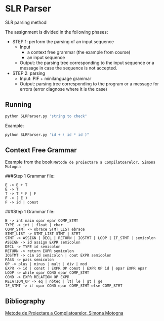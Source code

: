 # SLR Parser
 SLR parsing method

The assignment is divided in the following phases:
* STEP 1: perform the parsing of an input sequence
  - Input
    - a context free grammar (the example from course)
    - an input sequence
  - Output: the parsing tree corresponding to the input sequence
  or a message in case the sequence is not accepted.
* STEP 2: parsing
  - Input: PIF + minilanguage grammar
  - Output: parsing tree corresponding to the program
  or a message for errors (error diagnose where it is the case)

## Running
```bash
python SLRParser.py "string to check"
```
Example:
```bash
python SLRParser.py "id + ( id * id )"
```
## Context Free Grammar
Example from the book `Metode de proiectare a Compilatoarelor, Simona Motogna`

###Step 1 Grammar file:
```
E -> E + T
E -> T
T -> T * F | F
F -> ( E )
F -> id | const
```
###Step 1 Grammar file:
```
E -> int main opar epar COMP_STMT
TYPE -> int | float | char
COMP_STMT -> obrace STMT_LIST ebrace
STMT_LIST -> STMT_LIST STMT | STMT
STMT -> ASSIGN | DECL | RETURN | IOSTMT | LOOP | IF_STMT | semicolon
ASSIGN -> id assign EXPR semicolon
DECL -> TYPE id semicolon
RETURN -> return EXPR semicolon
IOSTMT -> cin id semicolon | cout EXPR semicolon
PASS -> pass semicolon
OP -> plus | minus | mult | div | mod
EXPR -> id | const | EXPR OP const | EXPR OP id | opar EXPR epar
LOOP -> while opar COND epar COMP_STMT
COND -> EXPR RELATION_OP EXPR
RELATION_OP -> eq | noteq | lt| le | gt | ge
IF_STMT -> if opar COND epar COMP_STMT else COMP_STMT
```

## Bibliography
[Metode de Proiectare a Compilatoarelor, Simona Motogna](https://www.scribd.com/document/332697666/Metode-de-Proiectare-a-Compilatoarelor-Simona-Motogna)
